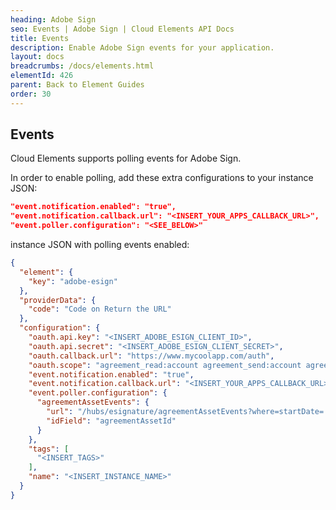 ```yaml
---
heading: Adobe Sign
seo: Events | Adobe Sign | Cloud Elements API Docs
title: Events
description: Enable Adobe Sign events for your application.
layout: docs
breadcrumbs: /docs/elements.html
elementId: 426
parent: Back to Element Guides
order: 30
---
```


## Events

Cloud Elements supports polling events for Adobe Sign.

In order to enable polling, add these extra configurations to your instance JSON:

```JSON
"event.notification.enabled": "true",
"event.notification.callback.url": "<INSERT_YOUR_APPS_CALLBACK_URL>",
"event.poller.configuration": "<SEE_BELOW>"
```

instance JSON with polling events enabled:

```json
{
  "element": {
    "key": "adobe-esign"
  },
  "providerData": {
    "code": "Code on Return the URL"
  },
  "configuration": {
    "oauth.api.key": "<INSERT_ADOBE_ESIGN_CLIENT_ID>",
    "oauth.api.secret": "<INSERT_ADOBE_ESIGN_CLIENT_SECRET>",
    "oauth.callback.url": "https://www.mycoolapp.com/auth",
    "oauth.scope": "agreement_read:account agreement_send:account agreement_write:account library_read:account library_write:account user_login:account user_read:account user_write:account widget_read:account widget_write:account workflow_read:account workflow_write:account",
    "event.notification.enabled": "true",
    "event.notification.callback.url": "<INSERT_YOUR_APPS_CALLBACK_URL>",
    "event.poller.configuration": {
      "agreementAssetEvents": {
        "url": "/hubs/esignature/agreementAssetEvents?where=startDate='${date:yyyy-MM-dd'T'HH:mm:ssXXX}'",
        "idField": "agreementAssetId"
      }
    },
    "tags": [
      "<INSERT_TAGS>"
    ],
    "name": "<INSERT_INSTANCE_NAME>"
  }
}
```
